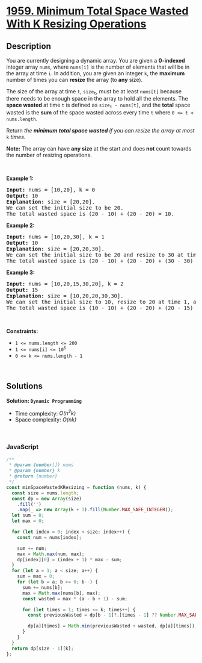 # [1959. Minimum Total Space Wasted With K Resizing Operations](https://leetcode.com/problems/minimum-total-space-wasted-with-k-resizing-operations)

## Description

<div class="elfjS" data-track-load="description_content"><p>You are currently designing a dynamic array. You are given a <strong>0-indexed</strong> integer array <code>nums</code>, where <code>nums[i]</code> is the number of elements that will be in the array at time <code>i</code>. In addition, you are given an integer <code>k</code>, the <strong>maximum</strong> number of times you can <strong>resize</strong> the array (to<strong> any</strong> size).</p>

<p>The size of the array at time <code>t</code>, <code>size<sub>t</sub></code>, must be at least <code>nums[t]</code> because there needs to be enough space in the array to hold all the elements. The <strong>space wasted</strong> at&nbsp;time <code>t</code> is defined as <code>size<sub>t</sub> - nums[t]</code>, and the <strong>total</strong> space wasted is the <strong>sum</strong> of the space wasted across every time <code>t</code> where <code>0 &lt;= t &lt; nums.length</code>.</p>

<p>Return <em>the <strong>minimum</strong> <strong>total space wasted</strong> if you can resize the array at most</em> <code>k</code> <em>times</em>.</p>

<p><strong>Note:</strong> The array can have <strong>any size</strong> at the start and does<strong> not </strong>count towards the number of resizing operations.</p>

<p>&nbsp;</p>
<p><strong class="example">Example 1:</strong></p>

<pre><strong>Input:</strong> nums = [10,20], k = 0
<strong>Output:</strong> 10
<strong>Explanation:</strong> size = [20,20].
We can set the initial size to be 20.
The total wasted space is (20 - 10) + (20 - 20) = 10.
</pre>

<p><strong class="example">Example 2:</strong></p>

<pre><strong>Input:</strong> nums = [10,20,30], k = 1
<strong>Output:</strong> 10
<strong>Explanation:</strong> size = [20,20,30].
We can set the initial size to be 20 and resize to 30 at time 2. 
The total wasted space is (20 - 10) + (20 - 20) + (30 - 30) = 10.
</pre>

<p><strong class="example">Example 3:</strong></p>

<pre><strong>Input:</strong> nums = [10,20,15,30,20], k = 2
<strong>Output:</strong> 15
<strong>Explanation:</strong> size = [10,20,20,30,30].
We can set the initial size to 10, resize to 20 at time 1, and resize to 30 at time 3.
The total wasted space is (10 - 10) + (20 - 20) + (20 - 15) + (30 - 30) + (30 - 20) = 15.
</pre>

<p>&nbsp;</p>
<p><strong>Constraints:</strong></p>

<ul>
	<li><code>1 &lt;= nums.length &lt;= 200</code></li>
	<li><code>1 &lt;= nums[i] &lt;= 10<sup>6</sup></code></li>
	<li><code>0 &lt;= k &lt;= nums.length - 1</code></li>
</ul>
</div>

<p>&nbsp;</p>

## Solutions

**Solution: `Dynamic Programming`**

- Time complexity: <em>O(n<sup>2</sup>k)</em>
- Space complexity: <em>O(nk)</em>

<p>&nbsp;</p>

### **JavaScript**

```js
/**
 * @param {number[]} nums
 * @param {number} k
 * @return {number}
 */
const minSpaceWastedKResizing = function (nums, k) {
  const size = nums.length;
  const dp = new Array(size)
    .fill('')
    .map(_ => new Array(k + 1).fill(Number.MAX_SAFE_INTEGER));
  let sum = 0;
  let max = 0;

  for (let index = 0; index < size; index++) {
    const num = nums[index];

    sum += num;
    max = Math.max(num, max);
    dp[index][0] = (index + 1) * max - sum;
  }
  for (let a = 1; a < size; a++) {
    sum = max = 0;
    for (let b = a; b >= 0; b--) {
      sum += nums[b];
      max = Math.max(nums[b], max);
      const wasted = max * (a - b + 1) - sum;

      for (let times = 1; times <= k; times++) {
        const previousWasted = dp[b - 1]?.[times - 1] ?? Number.MAX_SAFE_INTEGER;

        dp[a][times] = Math.min(previousWasted + wasted, dp[a][times]);
      }
    }
  }
  return dp[size - 1][k];
};
```

